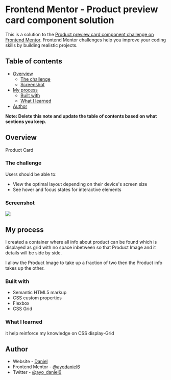 # Frontend Mentor - Product preview card component solution

This is a solution to the [Product preview card component challenge on Frontend Mentor](https://www.frontendmentor.io/challenges/product-preview-card-component-GO7UmttRfa). Frontend Mentor challenges help you improve your coding skills by building realistic projects. 

## Table of contents

- [Overview](#overview)
  - [The challenge](#the-challenge)
  - [Screenshot](#screenshot)
- [My process](#my-process)
  - [Built with](#built-with)
  - [What I learned](#what-i-learned)
- [Author](#author)

**Note: Delete this note and update the table of contents based on what sections you keep.**

## Overview

Product Card 

### The challenge

Users should be able to:

- View the optimal layout depending on their device's screen size
- See hover and focus states for interactive elements

### Screenshot

![](./Shots)

## My process

I created a container where all info about product can be found which is displayed as grid with no space inbetween so that Product Image and it details will be side by side.

I allow the Product Image to take up a fraction of two then the Product info takes up the other.

### Built with

- Semantic HTML5 markup
- CSS custom properties
- Flexbox
- CSS Grid

### What I learned

it help reinforce my knowledge on CSS display-Grid

## Author

- Website - [Daniel](https://github.com/ayodaniel6)
- Frontend Mentor - [@ayodaniel6](https://www.frontendmentor.io/profile/ayodaniel6)
- Twitter - [@ayo_daniel6](https://www.twitter.com/@ayo_daniel6)


